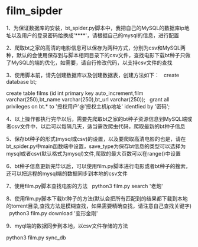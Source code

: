 # film_sipder
1、为保证数据库的安装，bt_spider.py脚本中，我把自己的MySQL的数据库ip地址以及用户的登录密码给换成'****'，请根据自己的mysql的信息，进行配置

2、爬取bt之家的高清的电影信息可以保存为两种方式，分别为csv和MySQL两种，默认的会使用保存到与脚本相同目录下的csv文件，查找电影下载bt种子只做了MySQL的端的优化，如需要，请自行修改代码，以支持csv文件的查找

3、使用脚本前，请先创建数据库以及创建数据表，创建方法如下：
   create database bt;
  
   create table films (id int primary key auto_increment,film varchar(250),bt_name varchar(250),bt_url varchar(250));
  
   grant all privileges on bt.* to '授权用户'@'授权主机ip地址' identfied by '密码';

4、以上操作都执行完毕以后，需要先爬取bt之家的bt种子资源信息到MySQL端或者csv文件中，以后可以每隔几天，适当需改爬虫代码，爬取最新的bt种子信息

5、保存bt种子的形式(mysql或csv)的设置，以及要爬取高清电影的也是，请在bt_spider.py中main函数端中设置，save_type为保存bt信息的类型可以选择为mysql或者csv(默认格式为mysql)文件,爬取的最大页数可以在range()中设置

6、bt种子信息更新完毕以后，可以使用film.py脚本进行电影或者bt种子的搜索，还可以把远程的mysql端的数据同步到本地的csv文件

7、使用film.py脚本查找电影的方法
  
   python3 film.py search '老炮'

8、使用film.py脚本下载bt种子的方法(默认会把所有匹配到的结果都下载到本地的torrent目录,查找方法是模糊查找，如果需要精确查找，请注意自己查找关键字)
  
   python3 film.py download '变形金刚'

9、myql端的数据同步到本地，以csv文件存储的方法
  
   python3 film.py sync_db
